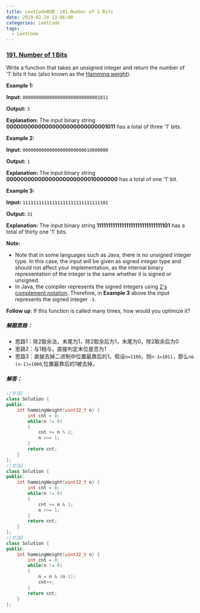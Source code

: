 ```yaml
---
title: LeetCode刷题：191.Number of 1 Bits
date: 2019-02-24 13:06:00
categories: LeetCode
tags:
  - LeetCode
---
```

### [191\. Number of 1 Bits](https://leetcode-cn.com/problems/number-of-1-bits/)
Write a function that takes an unsigned integer and return the number of '1' bits it has (also known as the [Hamming weight](http://en.wikipedia.org/wiki/Hamming_weight)).

**Example 1:**

**Input:** `00000000000000000000000000001011`

**Output:** `3`

**Explanation:** The input binary string **00000000000000000000000000001011** has a total of three '1' bits.

**Example 2:**

**Input:** `00000000000000000000000010000000`

**Output:** `1`

**Explanation:** The input binary string **00000000000000000000000010000000** has a total of one '1' bit.

**Example 3:**

**Input:** `11111111111111111111111111111101`

**Output:** `31`

**Explanation:** The input binary string **11111111111111111111111111111101** has a total of thirty one '1' bits.

**Note:**
*   Note that in some languages such as Java, there is no unsigned integer type. In this case, the input will be given as signed integer type and should not affect your implementation, as the internal binary representation of the integer is the same whether it is signed or unsigned.
*   In Java, the compiler represents the signed integers using [2's complement notation](https://en.wikipedia.org/wiki/Two%27s_complement). Therefore, in **Example 3** above the input represents the signed integer `-3`.

**Follow up**:
If this function is called many times, how would you optimize it?
##### 解题思路：
+ 思路1：除2取余法，末尾为1，除2取余后为1，末尾为0，除2取余后为0
+ 思路2：与1相与，直接判定末位是否为1
+ 思路3：直接去掉二进制中位置最靠后的1。假设`n=1100`，则`n-1=1011`，那么`n&(n-1)=1000`,位置最靠后的1被去掉。
##### 解答：
```cpp
//方法1
class Solution {
public:
    int hammingWeight(uint32_t n) {
        int cnt = 0;
        while(n != 0)
        {
            cnt += n % 2;
            n >>= 1;
        }
        return cnt;
    }
};
//方法2
class Solution {
public:
    int hammingWeight(uint32_t n) {
        int cnt = 0;
        while(n != 0)
        {
            cnt += n & 1;
            n >>= 1;
        }
        return cnt;
    }
};
//方法3
class Solution {
public:
    int hammingWeight(uint32_t n) {
        int cnt = 0;
        while(n != 0)
        {
            n = n & (n-1);
            cnt++;
        }
        return cnt;
    }
};
```